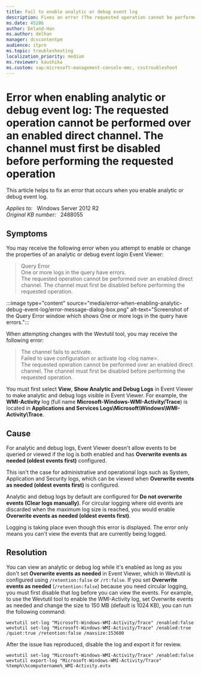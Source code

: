 ```yaml
---
title: Fail to enable analytic or debug event log
description: Fixes an error (The requested operation cannot be performed over an enabled direct channel. The channel must first be disabled before performing the requested operation) that occurs when you enable analytic or debug event log
ms.date: 45286
author: Deland-Han
ms.author: delhan
manager: dcscontentpm
audience: itpro
ms.topic: troubleshooting
localization_priority: medium
ms.reviewer: kaushika
ms.custom: sap:microsoft-management-console-mmc, csstroubleshoot
---
```

# Error when enabling analytic or debug event log: The requested operation cannot be performed over an enabled direct channel. The channel must first be disabled before performing the requested operation

This article helps to fix an error that occurs when you enable analytic or debug event log.

_Applies to:_ &nbsp; Windows Server 2012 R2  
_Original KB number:_ &nbsp; 2488055

## Symptoms

You may receive the following error when you attempt to enable or change the properties of an analytic or debug event login Event Viewer:

> Query Error  
> One or more logs in the query have errors.  
> The requested operation cannot be performed over an enabled direct channel. The channel must first be disabled before performing the requested operation.

:::image type="content" source="media/error-when-enabling-analytic-debug-event-log/error-message-dialog-box.png" alt-text="Screenshot of the Query Error window which shows One or more logs in the query have errors.":::

When attempting changes with the Wevtutil tool, you may receive the following error:

> The channel fails to activate.  
> Failed to save configuration or activate log \<log name>.  
> The requested operation cannot be performed over an enabled direct channel. The channel must first be disabled before performing the requested operation.

You must first select **View**, **Show Analytic and Debug Logs** in Event Viewer to make analytic and debug logs visible in Event Viewer. For example, the **WMI-Activity** log (full name **Microsoft-Windows-WMI-Activity/Trace**) is located in **Applications and Services Logs\Microsoft\Windows\WMI-Activity\Trace**.

## Cause

For analytic and debug logs, Event Viewer doesn't allow events to be queried or viewed if the log is both enabled and has **Overwrite events as needed (oldest events first)** configured.

This isn't the case for administrative and operational logs such as System, Application and Security logs, which can be viewed when **Overwrite events as needed (oldest events first)** is configured.

Analytic and debug logs by default are configured for **Do not overwrite events (Clear logs manually)**. For circular logging where old events are discarded when the maximum log size is reached, you would enable **Overwrite events as needed (oldest events first)**.

Logging is taking place even though this error is displayed. The error only means you can't view the events that are currently being logged.

## Resolution

You can view an analytic or debug log while it's enabled as long as you don't set **Overwrite events as needed** in Event Viewer, which in Wevtutil is configured using `/retention:false` or `/rt:false`.
If you set **Overwrite events as needed** (`/retention:false`) because you need circular logging, you must first disable that log before you can view the events.
For example, to use the Wevtutil tool to enable the WMI-Activity log, set Overwrite events as needed and change the size to 150 MB (default is 1024 KB), you can run the following command:

```console
wevtutil set-log "Microsoft-Windows-WMI-Activity/Trace" /enabled:false
wevtutil set-log "Microsoft-Windows-WMI-Activity/Trace" /enabled:true /quiet:true /retention:false /maxsize:153600
```

After the issue has reproduced, disable the log and export it for review.

```console
wevtutil set-log "Microsoft-Windows-WMI-Activity/Trace" /enabled:false
wevtutil export-log "Microsoft-Windows-WMI-Activity/Trace" %temp%\%computername%_WMI-Activity.evtx
```
